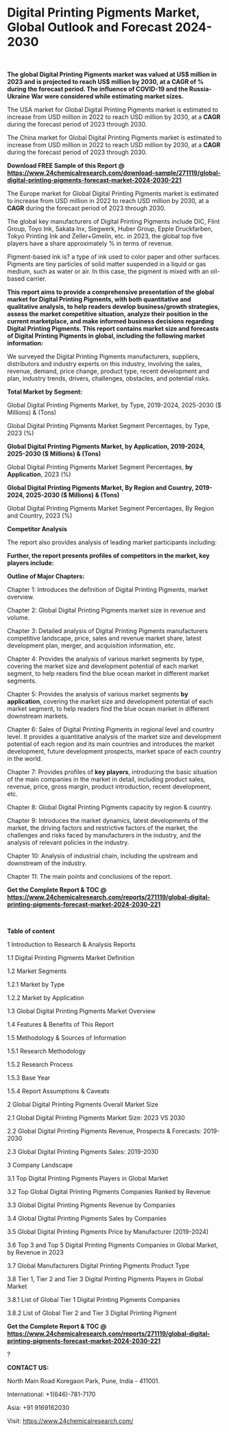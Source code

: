 <h1>Digital Printing Pigments Market, Global Outlook and Forecast 2024-2030</h1><br/><p><strong>The global Digital Printing Pigments market was valued at US$ million in 2023 and is projected to reach US$ million by 2030, at a <strong>CAGR</strong> of % during the forecast period. The influence of COVID-19 and the Russia-Ukraine War were considered while estimating market sizes.</strong></p>
 
 
 
 <p>The USA market for Global Digital Printing Pigments market is estimated to increase from USD million in 2022 to reach USD million by 2030, at a <strong>CAGR</strong> during the forecast period of 2023 through 2030.</p>
 
 
 
 <p>The China market for Global Digital Printing Pigments market is estimated to increase from USD million in 2022 to reach USD million by 2030, at a <strong>CAGR</strong> during the forecast period of 2023 through 2030.</p>
 
 
 
 <div><b>Download FREE Sample of this Report @ <a href="https://www.24chemicalresearch.com/download-sample/271119/global-digital-printing-pigments-forecast-market-2024-2030-221">https://www.24chemicalresearch.com/download-sample/271119/global-digital-printing-pigments-forecast-market-2024-2030-221</a></b></div>
 
 
 
 <p>The Europe market for Global Digital Printing Pigments market is estimated to increase from USD million in 2022 to reach USD million by 2030, at a <strong>CAGR</strong> during the forecast period of 2023 through 2030.</p>
 
 
 
 <p>The global key manufacturers of Digital Printing Pigments include DIC, Flint Group, Toyo Ink, Sakata Inx, Siegwerk, Huber Group, Epple Druckfarben, Tokyo Printing Ink and Zeller+Gmelin, etc. in 2023, the global top five players have a share approximately % in terms of revenue.</p>
 
 
 
 <p>Pigment-based ink is? a type of ink used to color paper and other surfaces. Pigments are tiny particles of solid matter suspended in a liquid or gas medium, such as water or air. In this case, the pigment is mixed with an oil-based carrier.</p>
 
 
 
 <p><strong>This report aims to provide a comprehensive presentation of the global market for Digital Printing Pigments, with both quantitative and qualitative analysis, to help readers develop business/growth strategies, assess the market competitive situation, analyze their position in the current marketplace, and make informed business decisions regarding Digital Printing Pigments. This report contains market size and forecasts of Digital Printing Pigments in global, including the following market information:</strong></p>
 
 
 
 <p>We surveyed the Digital Printing Pigments manufacturers, suppliers, distributors and industry experts on this industry, involving the sales, revenue, demand, price change, product type, recent development and plan, industry trends, drivers, challenges, obstacles, and potential risks.</p>
 
 
 
 <p><strong>Total Market by Segment:</strong></p>
 
 
 
 <p>Global Digital Printing Pigments Market, by Type, 2019-2024, 2025-2030 ($ Millions) & (Tons)</p>
 
 
 
 <p>Global Digital Printing Pigments Market Segment Percentages, by Type, 2023 (%)</p>
 
 
 
 <p><strong>Global Digital Printing Pigments Market, <strong>by Application</strong>, 2019-2024, 2025-2030 ($ Millions) & (Tons)</strong></p>
 
 
 
 <p>Global Digital Printing Pigments Market Segment Percentages, <strong>by Application</strong>, 2023 (%)</p>
 
 
 
 <p><strong>Global Digital Printing Pigments Market, By Region and Country, 2019-2024, 2025-2030 ($ Millions) & (Tons)</strong></p>
 
 
 
 <p>Global Digital Printing Pigments Market Segment Percentages, By Region and Country, 2023 (%)</p>
 
 
 
 <p><strong>Competitor Analysis</strong></p>
 
 
 
 <p>The report also provides analysis of leading market participants including:</p>
 
 
 
 <p><strong>Further, the report presents profiles of competitors in the market, <strong>key players</strong> include:</strong></p>
 
 
 
 <p><strong>Outline of Major Chapters:</strong></p>
 
 
 
 <p>Chapter 1: Introduces the definition of Digital Printing Pigments, market overview.</p>
 
 
 
 <p>Chapter 2: Global Digital Printing Pigments market size in revenue and volume.</p>
 
 
 
 <p>Chapter 3: Detailed analysis of Digital Printing Pigments manufacturers competitive landscape, price, sales and revenue market share, latest development plan, merger, and acquisition information, etc.</p>
 
 
 
 <p>Chapter 4: Provides the analysis of various market segments by type, covering the market size and development potential of each market segment, to help readers find the blue ocean market in different market segments.</p>
 
 
 
 <p>Chapter 5: Provides the analysis of various market segments <strong>by application</strong>, covering the market size and development potential of each market segment, to help readers find the blue ocean market in different downstream markets.</p>
 
 
 
 <p>Chapter 6: Sales of Digital Printing Pigments in regional level and country level. It provides a quantitative analysis of the market size and development potential of each region and its main countries and introduces the market development, future development prospects, market space of each country in the world.</p>
 
 
 
 <p>Chapter 7: Provides profiles of <strong>key players</strong>, introducing the basic situation of the main companies in the market in detail, including product sales, revenue, price, gross margin, product introduction, recent development, etc.</p>
 
 
 
 <p>Chapter 8: Global Digital Printing Pigments capacity by region & country.</p>
 
 
 
 <p>Chapter 9: Introduces the market dynamics, latest developments of the market, the driving factors and restrictive factors of the market, the challenges and risks faced by manufacturers in the industry, and the analysis of relevant policies in the industry.</p>
 
 
 
 <p>Chapter 10: Analysis of industrial chain, including the upstream and downstream of the industry.</p>
 
 
 
 <p>Chapter 11: The main points and conclusions of the report.</p>
 
 
 
 <div><b>Get the Complete Report & TOC @ <a href="https://www.24chemicalresearch.com/reports/271119/global-digital-printing-pigments-forecast-market-2024-2030-221">https://www.24chemicalresearch.com/reports/271119/global-digital-printing-pigments-forecast-market-2024-2030-221</a></b></div>
 
 
 
 <p><br />
 
 <b>Table of content</b></p>
 
 
 
 <p>1 Introduction to Research & Analysis Reports<br />
 
 1.1 Digital Printing Pigments Market Definition<br />
 
 1.2 Market Segments<br />
 
 1.2.1 Market by Type<br />
 
 1.2.2 Market by Application<br />
 
 1.3 Global Digital Printing Pigments Market Overview<br />
 
 1.4 Features & Benefits of This Report<br />
 
 1.5 Methodology & Sources of Information<br />
 
 1.5.1 Research Methodology<br />
 
 1.5.2 Research Process<br />
 
 1.5.3 Base Year<br />
 
 1.5.4 Report Assumptions & Caveats<br />
 
 2 Global Digital Printing Pigments Overall Market Size<br />
 
 2.1 Global Digital Printing Pigments Market Size: 2023 VS 2030<br />
 
 2.2 Global Digital Printing Pigments Revenue, Prospects & Forecasts: 2019-2030<br />
 
 2.3 Global Digital Printing Pigments Sales: 2019-2030<br />
 
 3 Company Landscape<br />
 
 3.1 Top Digital Printing Pigments Players in Global Market<br />
 
 3.2 Top Global Digital Printing Pigments Companies Ranked by Revenue<br />
 
 3.3 Global Digital Printing Pigments Revenue by Companies<br />
 
 3.4 Global Digital Printing Pigments Sales by Companies<br />
 
 3.5 Global Digital Printing Pigments Price by Manufacturer (2019-2024)<br />
 
 3.6 Top 3 and Top 5 Digital Printing Pigments Companies in Global Market, by Revenue in 2023<br />
 
 3.7 Global Manufacturers Digital Printing Pigments Product Type<br />
 
 3.8 Tier 1, Tier 2 and Tier 3 Digital Printing Pigments Players in Global Market<br />
 
 3.8.1 List of Global Tier 1 Digital Printing Pigments Companies<br />
 
 3.8.2 List of Global Tier 2 and Tier 3 Digital Printing Pigment</p>
 
 
 
 <div><b>Get the Complete Report & TOC @ <a href="https://www.24chemicalresearch.com/reports/271119/global-digital-printing-pigments-forecast-market-2024-2030-221">https://www.24chemicalresearch.com/reports/271119/global-digital-printing-pigments-forecast-market-2024-2030-221</a></b></div>
 
 
 
 <p>? </p>
 
 
 
 <p><b>CONTACT US:</b><br />
 
 North Main Road Koregaon Park, Pune, India - 411001.<br />
 
 International: +1(646)-781-7170<br />
 
 Asia: +91 9169162030<br />
 
 Visit: <a href="https://www.24chemicalresearch.com/">https://www.24chemicalresearch.com/</a></p>